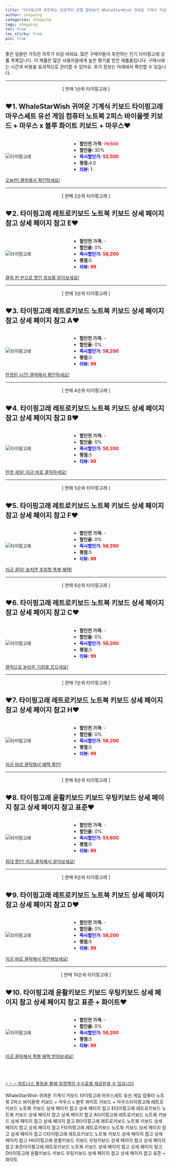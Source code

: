 ```yaml
---
title: "타이핑고래 추천하는 성공적인 모델 알아보기 WhaleStarWish 귀여운 기계식 키보드 타이핑고래"
author: shopping
categories: shopping
tags: shopping
toc: true
toc_sticky: true
pin: true
---
```

좋은 일들만 가득한 하루가 되길 바래요. 많은 구매자들이 추천하는 인기 타이핑고래 상품 목록입니다. 이 제품은 많은 사용자들에게 높은 평가를 받은 제품들입니다. 구매시에는 시간과 비용을 효과적으로 관리할 수 있어요. 추가 정보는 아래에서 확인할 수 있습니다.

---
<p class="toplist" style="margin: 0 auto; display: block; width: fit-content;">[ 판매 1순위 타이핑고래 ]</p>

<h2><strong>❤️1. WhaleStarWish 귀여운 기계식 키보드 타이핑고래 마우스세트 유선 게임 컴퓨터 노트북 2피스 바이올렛 키보드 + 마우스 x 블루 화이트 키보드 + 마우스❤️</strong></h2>

<div style="display: flex; align-items: center;">
    <div style="flex: 0.4;">
        <img src="https://thumbnail9.coupangcdn.com/thumbnails/remote/230x230ex/image/vendor_inventory/c64e/5aee510197830f466302863ec6ef4e2fda1ad66779c7e6a1d479e52f0412.png" alt="타이핑고래" style="max-width: 100%;">
    </div>
    <div style="flex: 0.6; margin-left: 10px;">
        <ul>
            <li><strong>할인전 가격:</strong> <del style="color: red;">76,500</del></li>
            <li><strong>할인율:</strong> 30%</li>
            <li><span style='color:blue'><strong>즉시할인가:</strong></span> <span style='color:red'><strong>53,500</strong></span></li>
            <li><strong>평점:</strong>4.0</li>
            <li><span style='color:blue'><strong>리뷰:</strong></span> <span style='color:red'><strong>1</strong></span></li>
        </ul>
    </div>
</div>
<div class="center">
    <a href="https://William4Davisa.github.io?lptag=AF9450613&subid=githubio&pageKey=7545204937&traceid=V0-153&itemId=19844216060&vendorItemId=86945652067" class="myButton">
        오늘만! 클릭해서 확인하세요!
    </a>
</div>


---
<p class="toplist" style="margin: 0 auto; display: block; width: fit-content;">[ 판매 2순위 타이핑고래 ]</p>

<h2><strong>❤️2. 타이핑고래 레트로키보드 노트북 키보드 상세 페이지 참고 상세 페이지 참고 E❤️</strong></h2>

<div style="display: flex; align-items: center;">
    <div style="flex: 0.4;">
        <img src="https://thumbnail6.coupangcdn.com/thumbnails/remote/230x230ex/image/vendor_inventory/4436/54648cfd8823dce7910515ac0c4bd829f3b0a2cdf35192a08d2a19be1742.png" alt="타이핑고래" style="max-width: 100%;">
    </div>
    <div style="flex: 0.6; margin-left: 10px;">
        <ul>
            <li><strong>할인전 가격:</strong> <del style="color: red;">-</del></li>
            <li><strong>할인율:</strong> 0%</li>
            <li><span style='color:blue'><strong>즉시할인가:</strong></span> <span style='color:red'><strong>58,200</strong></span></li>
            <li><strong>평점:</strong>5</li>
            <li><span style='color:blue'><strong>리뷰:</strong></span> <span style='color:red'><strong>99</strong></span></li>
        </ul>
    </div>
</div>
<div class="center">
    <a href="https://William4Davisa.github.io?lptag=AF9450613&subid=githubio&pageKey=7746608020&traceid=V0-153&itemId=20855319776&vendorItemId=87922817572" class="myButton">
        클릭 한 번으로 할인 정보를 알아보세요!
    </a>
</div>


---
<p class="toplist" style="margin: 0 auto; display: block; width: fit-content;">[ 판매 3순위 타이핑고래 ]</p>

<h2><strong>❤️3. 타이핑고래 레트로키보드 노트북 키보드 상세 페이지 참고 상세 페이지 참고 A❤️</strong></h2>

<div style="display: flex; align-items: center;">
    <div style="flex: 0.4;">
        <img src="https://thumbnail6.coupangcdn.com/thumbnails/remote/230x230ex/image/vendor_inventory/4436/54648cfd8823dce7910515ac0c4bd829f3b0a2cdf35192a08d2a19be1742.png" alt="타이핑고래" style="max-width: 100%;">
    </div>
    <div style="flex: 0.6; margin-left: 10px;">
        <ul>
            <li><strong>할인전 가격:</strong> <del style="color: red;">-</del></li>
            <li><strong>할인율:</strong> 0%</li>
            <li><span style='color:blue'><strong>즉시할인가:</strong></span> <span style='color:red'><strong>58,200</strong></span></li>
            <li><strong>평점:</strong>5</li>
            <li><span style='color:blue'><strong>리뷰:</strong></span> <span style='color:red'><strong>99</strong></span></li>
        </ul>
    </div>
</div>
<div class="center">
    <a href="https://William4Davisa.github.io?lptag=AF9450613&subid=githubio&pageKey=7746608020&traceid=V0-153&itemId=20855319788&vendorItemId=87922817622" class="myButton">
        한정된 시간! 클릭해서 확인하세요!
    </a>
</div>


---
<p class="toplist" style="margin: 0 auto; display: block; width: fit-content;">[ 판매 4순위 타이핑고래 ]</p>

<h2><strong>❤️4. 타이핑고래 레트로키보드 노트북 키보드 상세 페이지 참고 상세 페이지 참고 B❤️</strong></h2>

<div style="display: flex; align-items: center;">
    <div style="flex: 0.4;">
        <img src="https://thumbnail6.coupangcdn.com/thumbnails/remote/230x230ex/image/vendor_inventory/4436/54648cfd8823dce7910515ac0c4bd829f3b0a2cdf35192a08d2a19be1742.png" alt="타이핑고래" style="max-width: 100%;">
    </div>
    <div style="flex: 0.6; margin-left: 10px;">
        <ul>
            <li><strong>할인전 가격:</strong> <del style="color: red;">-</del></li>
            <li><strong>할인율:</strong> 0%</li>
            <li><span style='color:blue'><strong>즉시할인가:</strong></span> <span style='color:red'><strong>58,200</strong></span></li>
            <li><strong>평점:</strong>5</li>
            <li><span style='color:blue'><strong>리뷰:</strong></span> <span style='color:red'><strong>99</strong></span></li>
        </ul>
    </div>
</div>
<div class="center">
    <a href="https://William4Davisa.github.io?lptag=AF9450613&subid=githubio&pageKey=7746608020&traceid=V0-153&itemId=20855319779&vendorItemId=87922817586" class="myButton">
        한정 세일! 지금 바로 클릭하세요!
    </a>
</div>


---
<p class="toplist" style="margin: 0 auto; display: block; width: fit-content;">[ 판매 5순위 타이핑고래 ]</p>

<h2><strong>❤️5. 타이핑고래 레트로키보드 노트북 키보드 상세 페이지 참고 상세 페이지 참고 F❤️</strong></h2>

<div style="display: flex; align-items: center;">
    <div style="flex: 0.4;">
        <img src="https://thumbnail6.coupangcdn.com/thumbnails/remote/230x230ex/image/vendor_inventory/4436/54648cfd8823dce7910515ac0c4bd829f3b0a2cdf35192a08d2a19be1742.png" alt="타이핑고래" style="max-width: 100%;">
    </div>
    <div style="flex: 0.6; margin-left: 10px;">
        <ul>
            <li><strong>할인전 가격:</strong> <del style="color: red;">-</del></li>
            <li><strong>할인율:</strong> 0%</li>
            <li><span style='color:blue'><strong>즉시할인가:</strong></span> <span style='color:red'><strong>58,200</strong></span></li>
            <li><strong>평점:</strong>5</li>
            <li><span style='color:blue'><strong>리뷰:</strong></span> <span style='color:red'><strong>99</strong></span></li>
        </ul>
    </div>
</div>
<div class="center">
    <a href="https://William4Davisa.github.io?lptag=AF9450613&subid=githubio&pageKey=7746608020&traceid=V0-153&itemId=20855319785&vendorItemId=87922817610" class="myButton">
        지금 클릭! 놓치면 후회할 특별 혜택!
    </a>
</div>


---
<p class="toplist" style="margin: 0 auto; display: block; width: fit-content;">[ 판매 6순위 타이핑고래 ]</p>

<h2><strong>❤️6. 타이핑고래 레트로키보드 노트북 키보드 상세 페이지 참고 상세 페이지 참고 C❤️</strong></h2>

<div style="display: flex; align-items: center;">
    <div style="flex: 0.4;">
        <img src="https://thumbnail6.coupangcdn.com/thumbnails/remote/230x230ex/image/vendor_inventory/4436/54648cfd8823dce7910515ac0c4bd829f3b0a2cdf35192a08d2a19be1742.png" alt="타이핑고래" style="max-width: 100%;">
    </div>
    <div style="flex: 0.6; margin-left: 10px;">
        <ul>
            <li><strong>할인전 가격:</strong> <del style="color: red;">-</del></li>
            <li><strong>할인율:</strong> 0%</li>
            <li><span style='color:blue'><strong>즉시할인가:</strong></span> <span style='color:red'><strong>58,200</strong></span></li>
            <li><strong>평점:</strong>5</li>
            <li><span style='color:blue'><strong>리뷰:</strong></span> <span style='color:red'><strong>99</strong></span></li>
        </ul>
    </div>
</div>
<div class="center">
    <a href="https://William4Davisa.github.io?lptag=AF9450613&subid=githubio&pageKey=7746608020&traceid=V0-153&itemId=20855319782&vendorItemId=87922817598" class="myButton">
        클릭으로 놀라운 기회를 잡으세요!
    </a>
</div>


---
<p class="toplist" style="margin: 0 auto; display: block; width: fit-content;">[ 판매 7순위 타이핑고래 ]</p>

<h2><strong>❤️7. 타이핑고래 레트로키보드 노트북 키보드 상세 페이지 참고 상세 페이지 참고 H❤️</strong></h2>

<div style="display: flex; align-items: center;">
    <div style="flex: 0.4;">
        <img src="https://thumbnail6.coupangcdn.com/thumbnails/remote/230x230ex/image/vendor_inventory/4436/54648cfd8823dce7910515ac0c4bd829f3b0a2cdf35192a08d2a19be1742.png" alt="타이핑고래" style="max-width: 100%;">
    </div>
    <div style="flex: 0.6; margin-left: 10px;">
        <ul>
            <li><strong>할인전 가격:</strong> <del style="color: red;">-</del></li>
            <li><strong>할인율:</strong> 0%</li>
            <li><span style='color:blue'><strong>즉시할인가:</strong></span> <span style='color:red'><strong>58,200</strong></span></li>
            <li><strong>평점:</strong>5</li>
            <li><span style='color:blue'><strong>리뷰:</strong></span> <span style='color:red'><strong>99</strong></span></li>
        </ul>
    </div>
</div>
<div class="center">
    <a href="https://William4Davisa.github.io?lptag=AF9450613&subid=githubio&pageKey=7746608020&traceid=V0-153&itemId=20855319768&vendorItemId=87922817552" class="myButton">
        지금 바로 클릭해서 혜택 확인!
    </a>
</div>


---
<p class="toplist" style="margin: 0 auto; display: block; width: fit-content;">[ 판매 8순위 타이핑고래 ]</p>

<h2><strong>❤️8. 타이핑고래 윤활키보드 키보드 우팅키보드 상세 페이지 참고 상세 페이지 참고 표준❤️</strong></h2>

<div style="display: flex; align-items: center;">
    <div style="flex: 0.4;">
        <img src="https://thumbnail7.coupangcdn.com/thumbnails/remote/230x230ex/image/vendor_inventory/4b0b/bfcb97d8e8cb894a5a8706ca0ab08d061e570740d4df106720cd3dff250c.jpg" alt="타이핑고래" style="max-width: 100%;">
    </div>
    <div style="flex: 0.6; margin-left: 10px;">
        <ul>
            <li><strong>할인전 가격:</strong> <del style="color: red;">-</del></li>
            <li><strong>할인율:</strong> 0%</li>
            <li><span style='color:blue'><strong>즉시할인가:</strong></span> <span style='color:red'><strong>53,600</strong></span></li>
            <li><strong>평점:</strong>5</li>
            <li><span style='color:blue'><strong>리뷰:</strong></span> <span style='color:red'><strong>99</strong></span></li>
        </ul>
    </div>
</div>
<div class="center">
    <a href="https://William4Davisa.github.io?lptag=AF9450613&subid=githubio&pageKey=7732865948&traceid=V0-153&itemId=20783973278&vendorItemId=89938920548" class="myButton">
        최대 할인! 지금 클릭해서 알아보세요!
    </a>
</div>


---
<p class="toplist" style="margin: 0 auto; display: block; width: fit-content;">[ 판매 9순위 타이핑고래 ]</p>

<h2><strong>❤️9. 타이핑고래 레트로키보드 노트북 키보드 상세 페이지 참고 상세 페이지 참고 D❤️</strong></h2>

<div style="display: flex; align-items: center;">
    <div style="flex: 0.4;">
        <img src="https://thumbnail6.coupangcdn.com/thumbnails/remote/230x230ex/image/vendor_inventory/4436/54648cfd8823dce7910515ac0c4bd829f3b0a2cdf35192a08d2a19be1742.png" alt="타이핑고래" style="max-width: 100%;">
    </div>
    <div style="flex: 0.6; margin-left: 10px;">
        <ul>
            <li><strong>할인전 가격:</strong> <del style="color: red;">-</del></li>
            <li><strong>할인율:</strong> 0%</li>
            <li><span style='color:blue'><strong>즉시할인가:</strong></span> <span style='color:red'><strong>58,200</strong></span></li>
            <li><strong>평점:</strong>5</li>
            <li><span style='color:blue'><strong>리뷰:</strong></span> <span style='color:red'><strong>99</strong></span></li>
        </ul>
    </div>
</div>
<div class="center">
    <a href="https://William4Davisa.github.io?lptag=AF9450613&subid=githubio&pageKey=7746608020&traceid=V0-153&itemId=20855319766&vendorItemId=87922817541" class="myButton">
        지금 바로 클릭해서 확인해보세요!
    </a>
</div>


---
<p class="toplist" style="margin: 0 auto; display: block; width: fit-content;">[ 판매 10순위 타이핑고래 ]</p>

<h2><strong>❤️10. 타이핑고래 윤활키보드 키보드 우팅키보드 상세 페이지 참고 상세 페이지 참고 표준  + 화이트❤️</strong></h2>

<div style="display: flex; align-items: center;">
    <div style="flex: 0.4;">
        <img src="https://thumbnail7.coupangcdn.com/thumbnails/remote/230x230ex/image/vendor_inventory/4b0b/bfcb97d8e8cb894a5a8706ca0ab08d061e570740d4df106720cd3dff250c.jpg" alt="타이핑고래" style="max-width: 100%;">
    </div>
    <div style="flex: 0.6; margin-left: 10px;">
        <ul>
            <li><strong>할인전 가격:</strong> <del style="color: red;">-</del></li>
            <li><strong>할인율:</strong> 0%</li>
            <li><span style='color:blue'><strong>즉시할인가:</strong></span> <span style='color:red'><strong>56,200</strong></span></li>
            <li><strong>평점:</strong>5</li>
            <li><span style='color:blue'><strong>리뷰:</strong></span> <span style='color:red'><strong>99</strong></span></li>
        </ul>
    </div>
</div>
<div class="center">
    <a href="https://William4Davisa.github.io?lptag=AF9450613&subid=githubio&pageKey=7732865948&traceid=V0-153&itemId=20783973281&vendorItemId=89938920551" class="myButton">
        지금 클릭해서 특별 혜택 받아보세요!
    </a>
</div>

<br><br><br>[💦 💦 💦 파트너스 활동을 통해 일정액의 수수료를 제공받을 수 있습니다](https://link.coupang.com/a/bcpT2c)<br><br>WhaleStarWish 귀여운 기계식 키보드 타이핑고래 마우스세트 유선 게임 컴퓨터 노트북 2피스 바이올렛 키보드 + 마우스 x 블루 화이트 키보드 + 마우스타이핑고래 레트로키보드 노트북 키보드 상세 페이지 참고 상세 페이지 참고 E타이핑고래 레트로키보드 노트북 키보드 상세 페이지 참고 상세 페이지 참고 A타이핑고래 레트로키보드 노트북 키보드 상세 페이지 참고 상세 페이지 참고 B타이핑고래 레트로키보드 노트북 키보드 상세 페이지 참고 상세 페이지 참고 F타이핑고래 레트로키보드 노트북 키보드 상세 페이지 참고 상세 페이지 참고 C타이핑고래 레트로키보드 노트북 키보드 상세 페이지 참고 상세 페이지 참고 H타이핑고래 윤활키보드 키보드 우팅키보드 상세 페이지 참고 상세 페이지 참고 표준타이핑고래 레트로키보드 노트북 키보드 상세 페이지 참고 상세 페이지 참고 D타이핑고래 윤활키보드 키보드 우팅키보드 상세 페이지 참고 상세 페이지 참고 표준  + 화이트